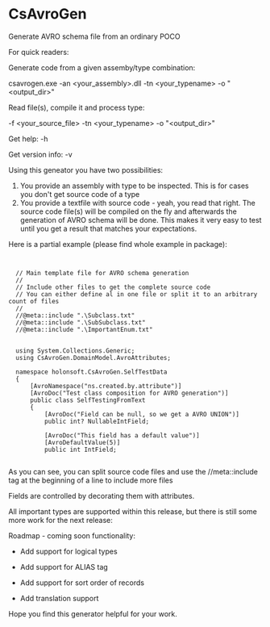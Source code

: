 # CsAvroGen
Generate AVRO schema file from an ordinary POCO

For quick readers:

Generate code from a given assemby/type combination:

csavrogen.exe -an <your_assembly>.dll -tn <your_typename> -o "<output_dir>"


Read file(s), compile it and process type:

-f <your_source_file>  -tn <your_typename> -o "<output_dir>"

Get help: -h 

Get version info: -v 


Using this geneator you have two possibilities: 
1. You provide an assembly with type to be inspected. This is for cases you don't get source code of a type
2. You provide a textfile with source code - yeah, you read that right. The source code file(s) will be compiled on the fly and afterwards the generation of AVRO schema will be done. This makes it very easy to test until you get a result that matches your expectations.

Here is a partial example (please find whole example in package):


<pre><code>

  // Main template file for AVRO schema generation
  //
  // Include other files to get the complete source code
  // You can either define al in one file or split it to an arbitrary count of files
  //
  //@meta::include ".\Subclass.txt"
  //@meta::include ".\SubSubclass.txt"
  //@meta::include ".\ImportantEnum.txt"


  using System.Collections.Generic;
  using CsAvroGen.DomainModel.AvroAttributes;

  namespace holonsoft.CsAvroGen.SelfTestData
  {
      [AvroNamespace("ns.created.by.attribute")]
      [AvroDoc("Test class composition for AVRO generation")]
      public class SelfTestingFromText
      {
          [AvroDoc("Field can be null, so we get a AVRO UNION")]
          public int? NullableIntField;

          [AvroDoc("This field has a default value")]
          [AvroDefaultValue(5)]
          public int IntField;

</code></pre>

As you can see, you can split source code files and use the //meta::include tag at the beginning of a line to include more files

Fields are controlled by decorating them with attributes.

All important types are supported within this release, but there is still some more work for the next release:

Roadmap - coming soon functionality:
- Add support for logical types
- Add support for ALIAS tag
- Add support for sort order of records

- Add translation support

Hope you find this generator helpful for your work. 
